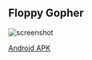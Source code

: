 ## Floppy Gopher

![screenshot](https://goo.gl/K2NAJ1)

[Android APK](https://gist.github.com/igadmg/ae96bc92d2c2e307af35f5583f30ea25)
